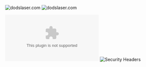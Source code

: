 ![dodslaser.com](https://dodslaser.com/vector/dodslaser-dark.svg#gh-dark-mode-only)
![dodslaser.com](https://dodslaser.com/vector/dodslaser-light.svg#gh-light-mode-only)

![Mozilla HTTP Observatory Grade](https://img.shields.io/mozilla-observatory/grade/dodslaser.com?publish)
![Security Headers](https://img.shields.io/security-headers?url=https%3A%2F%2Fdodslaser.com)